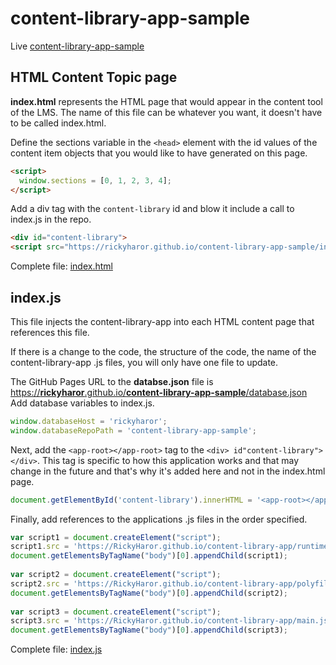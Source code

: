 # content-library-app-sample
Live [content-library-app-sample](https://rickyharor.github.io/content-library-app-sample/)

## HTML Content Topic page

 **index.html** represents the HTML page that would appear in the content tool of the LMS. The name of this file can be whatever you want, it doesn't have to be called index.html.

Define the sections variable in the `<head>` element with the id values of the content item objects that you would like to have generated on this page.

```html
<script>
  window.sections = [0, 1, 2, 3, 4];
</script>
```

Add a div tag with the `content-library` id and blow it include a call to index.js in the repo.

```html
<div id="content-library">
<script src="https://rickyharor.github.io/content-library-app-sample/index.js"></script>
```

Complete file: [index.html](https://github.com/RickyHaror/content-library-app-sample/blob/master/index.html)

## index.js
This file injects the content-library-app into each HTML content page that references this file.

If there is a change to the code, the structure of the code, the name of the content-library-app .js files, you will only have one file to update.

The GitHub Pages URL to the **databse.json** file is [https://**rickyharor**.github.io/**content-library-app-sample**/database.json](https://rickyharor.github.io/content-library-app-sample/database.json)
Add database variables to index.js.

```javascript
window.databaseHost = 'rickyharor';
window.databaseRepoPath = 'content-library-app-sample';
```

Next, add the `<app-root></app-root>` tag to the `<div> id"content-library"></div>`. This tag is specific to how this application works and that may change in the future and that's why it's added here and not in the index.html page.

```javascript
document.getElementById('content-library').innerHTML = '<app-root></app-root>';
```

Finally, add references to the applications .js files in the order specified.

```javascript
var script1 = document.createElement("script");    
script1.src = 'https://RickyHaror.github.io/content-library-app/runtime.js';    
document.getElementsByTagName("body")[0].appendChild(script1); 
  
var script2 = document.createElement("script");    
script2.src = 'https://RickyHaror.github.io/content-library-app/polyfills.js';    
document.getElementsByTagName("body")[0].appendChild(script2);   
 
var script3 = document.createElement("script");    
script3.src = 'https://RickyHaror.github.io/content-library-app/main.js';    
document.getElementsByTagName("body")[0].appendChild(script3);
```

Complete file: [index.js](https://github.com/RickyHaror/content-library-app-sample/blob/master/index.js)

